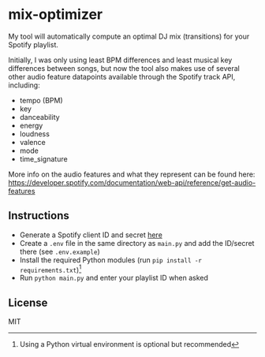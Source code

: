 # mix-optimizer
My tool will automatically compute an optimal DJ mix (transitions) for your Spotify playlist.

Initially, I was only using least BPM differences and least musical key differences between songs, but now the tool also makes use of several other audio feature datapoints available through the Spotify track API, including: 
- tempo (BPM)
- key
- danceability
- energy
- loudness
- valence
- mode
- time_signature

More info on the audio features and what they represent can be found here: https://developer.spotify.com/documentation/web-api/reference/get-audio-features

## Instructions
- Generate a Spotify client ID and secret [here](https://developer.spotify.com/dashboard)
- Create a `.env` file in the same directory as `main.py` and add the ID/secret there (see `.env.example`)
- Install the required Python modules (run `pip install -r requirements.txt`)[^1]
- Run `python main.py` and enter your playlist ID when asked

[^1]: Using a Python virtual environment is optional but recommended

## License
MIT
